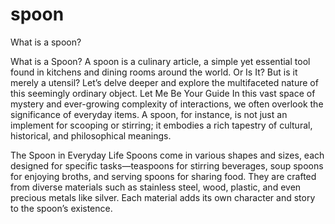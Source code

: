 # spoon


What is a spoon?

What is a Spoon?
A spoon is a culinary article, a simple yet essential tool found in kitchens and dining rooms around the world.
Or Is It?
But is it merely a utensil? Let’s delve deeper and explore the multifaceted nature of this seemingly ordinary object.
Let Me Be Your Guide
In this vast space of mystery and ever-growing complexity of interactions, we often overlook the significance of everyday items. A spoon, for instance, is not just an implement for scooping or stirring; it embodies a rich tapestry of cultural, historical, and philosophical meanings.

The Spoon in Everyday Life
Spoons come in various shapes and sizes, each designed for specific tasks—teaspoons for stirring beverages, soup spoons for enjoying broths, and serving spoons for sharing food. They are crafted from diverse materials such as stainless steel, wood, plastic, and even precious metals like silver. Each material adds its own character and story to the spoon’s existence.
